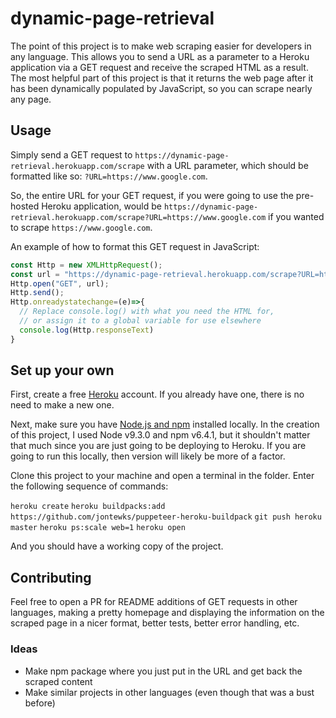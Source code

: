 # dynamic-page-retrieval

The point of this project is to make web scraping easier for developers in any language.
This allows you to send a URL as a parameter to a Heroku application via a GET request
and receive the scraped HTML as a result. The most helpful part of this project is that
it returns the web page after it has been dynamically populated by JavaScript, so you
can scrape nearly any page.

## Usage

Simply send a GET request to `https://dynamic-page-retrieval.herokuapp.com/scrape` with a URL
parameter, which should be formatted like so: `?URL=https://www.google.com`.

So, the entire URL for your GET request, if you were going to use the pre-hosted Heroku
application, would be `https://dynamic-page-retrieval.herokuapp.com/scrape?URL=https://www.google.com`
if you wanted to scrape `https://www.google.com`.

An example of how to format this GET request in JavaScript:
```javascript
const Http = new XMLHttpRequest();
const url = "https://dynamic-page-retrieval.herokuapp.com/scrape?URL=https://www.google.com";
Http.open("GET", url);
Http.send();
Http.onreadystatechange=(e)=>{
  // Replace console.log() with what you need the HTML for,
  // or assign it to a global variable for use elsewhere
  console.log(Http.responseText)
}
```

## Set up your own

First, create a free [Heroku](signup.heroku.com) account. If you already have one, there is
no need to make a new one.

Next, make sure you have [Node.js and npm](https://nodejs.org/en/download/) installed locally.
In the creation of this project, I used Node v9.3.0 and npm v6.4.1, but it shouldn't matter
that much since you are just going to be deploying to Heroku. If you are going to run this
locally, then version will likely be more of a factor.

Clone this project to your machine and open a terminal in the folder. Enter the following
sequence of commands:

`heroku create`
`heroku buildpacks:add https://github.com/jontewks/puppeteer-heroku-buildpack`
`git push heroku master`
`heroku ps:scale web=1`
`heroku open`

And you should have a working copy of the project.

## Contributing

Feel free to open a PR for README additions of GET requests in other languages, making a pretty
homepage and displaying the information on the scraped page in a nicer format, better tests,
better error handling, etc.

### Ideas
- Make npm package where you just put in the URL and get back the scraped content
- Make similar projects in other languages (even though that was a bust before)
